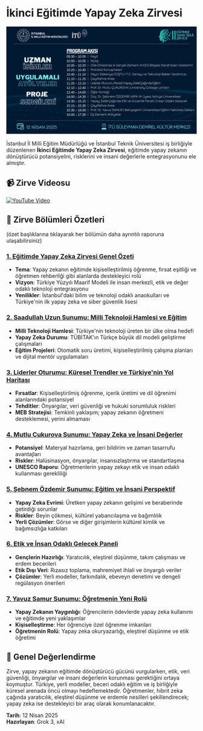 # İkinci Eğitimde Yapay Zeka Zirvesi


![Eğitimde Yapay Zeka Zirvesi](EYZZ_5.png)

İstanbul İl Milli Eğitim Müdürlüğü ve İstanbul Teknik Üniversitesi iş birliğiyle düzenlenen **İkinci Eğitimde Yapay Zeka Zirvesi**, eğitimde yapay zekanın dönüştürücü potansiyelini, risklerini ve insani değerlerle entegrasyonunu ele almıştır.

## 📹 Zirve Videosu


<a href="https://www.youtube.com/watch?v=j0JOsZnnBTE" target="_blank">
  <img src="https://img.youtube.com/vi/j0JOsZnnBTE/0.jpg" alt="YouTube Video" width="560" />
</a>

## 📑 Zirve Bölümleri Özetleri
(özet başlıklarına tıklayarak her bölümün daha ayrıntılı raporuna ulaşabilirsiniz)

### [1. Eğitimde Yapay Zeka Zirvesi Genel Özeti](bolum1.md)
- **Tema**: Yapay zekanın eğitimde kişiselleştirilmiş öğrenme, fırsat eşitliği ve öğretmen rehberliği gibi alanlarda destekleyici rolü
- **Vizyon**: Türkiye Yüzyılı Maarif Modeli ile insan merkezli, etik ve değer odaklı teknoloji entegrasyonu
- **Yenilikler**: İstanbul'daki bilim ve teknoloji odaklı anaokulları ve Türkiye'nin ilk yapay zeka ve siber güvenlik lisesi

### [2. Saadullah Uzun Sunumu: Milli Teknoloji Hamlesi ve Eğitim](bolum2.md)
- **Milli Teknoloji Hamlesi**: Türkiye'nin teknoloji üreten bir ülke olma hedefi
- **Yapay Zeka Durumu**: TÜBİTAK'ın Türkçe büyük dil modeli geliştirme çalışmaları
- **Eğitim Projeleri**: Otomatik soru üretimi, kişiselleştirilmiş çalışma planları ve dijital mentör uygulamaları

### [3. Liderler Oturumu: Küresel Trendler ve Türkiye'nin Yol Haritası](bolum3.md)
- **Fırsatlar**: Kişiselleştirilmiş öğrenme, içerik üretimi ve dil öğrenimi alanlarındaki potansiyel
- **Tehditler**: Önyargılar, veri güvenliği ve hukuki sorumluluk riskleri
- **MEB Stratejisi**: Temkinli yaklaşım; yapay zekanın öğretmeni desteklemesi, yerini almaması

### [4. Mutlu Çukurova Sunumu: Yapay Zeka ve İnsani Değerler](bolum4.md)
- **Potansiyel**: Materyal hazırlama, geri bildirim ve zaman tasarrufu avantajları
- **Riskler**: Halüsinasyon, önyargılar, insansızlaştırma ve standartlaşma
- **UNESCO Raporu**: Öğretmenlerin yapay zekayı etik ve insan odaklı kullanması gerekliliği

### [5. Şebnem Özdemir Sunumu: Eğitim ve İnsani Perspektif](bolum5.md)
- **Yapay Zeka Evrimi**: Üretken yapay zekanın gelişimi ve beraberinde getirdiği sorunlar
- **Riskler**: Beyin çökmesi, kültürel yabancılaşma ve bağımlılık
- **Yerli Çözümler**: Görse ve diğer girişimlerin kültürel kimlik ve bağımsızlığa katkıları

### [6. Etik ve İnsan Odaklı Gelecek Paneli](bolum6.md)
- **Gençlerin Hazırlığı**: Yaratıcılık, eleştirel düşünme, takım çalışması ve erdem becerileri
- **Etik Dışı Veri**: Rızasız toplama, mahremiyet ihlali ve önyargılı veriler
- **Çözümler**: Yerli modeller, farkındalık, ebeveyn denetimi ve dengeli regülasyon önerileri

### [7. Yavuz Samur Sunumu: Öğretmenin Yeni Rolü](bolum7.md)
- **Yapay Zekanın Yaygınlığı**: Öğrencilerin ödevlerde yapay zeka kullanımı ve eğitimde yeni yaklaşımlar
- **Kişiselleştirme**: Her öğrenciye özel öğrenme imkanları
- **Öğretmenin Rolü**: Yapay zeka okuryazarlığı, eleştirel düşünme ve etik öğretimi

## 📝 Genel Değerlendirme

Zirve, yapay zekanın eğitimde dönüştürücü gücünü vurgularken, etik, veri güvenliği, önyargılar ve insani değerlerin korunması gerektiğini ortaya koymuştur. Türkiye, yerli modeller, beceri odaklı eğitim ve iş birliğiyle küresel arenada öncü olmayı hedeflemektedir. Öğretmenler, hibrit zeka çağında yaratıcılık, eleştirel düşünme ve erdemle nesilleri şekillendirecek; yapay zeka ise destekleyici bir araç olarak konumlanacaktır.

**Tarih**: 12 Nisan 2025  
**Hazırlayan**: Grok 3, xAI
